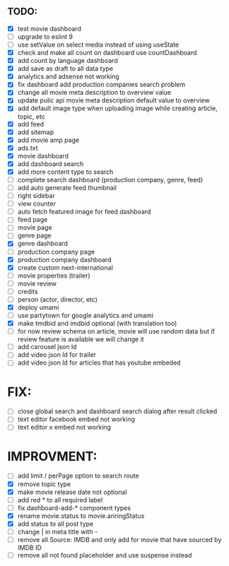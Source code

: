 ## TODO: 
- [x] test movie dashboard
- [ ] upgrade to eslint 9
- [ ] use setValue on select media instead of using useState
- [x] check and make all count on dashboard use countDashboard
- [x] add count by language dashboard
- [x] add save as draft to all data type
- [x] analytics and adsense not working
- [x] fix dashboard add production companies search problem
- [x] change all movie meta description to overview value
- [x] update pulic api movie meta description default value to overview
- [x] add default image type when uploading image while creating article, topic, etc
- [x] add feed
- [x] add sitemap
- [x] add movie amp page
- [x] ads.txt
- [x] movie dashboard
- [x] add dashboard search
- [x] add more content type to search
- [ ] complete search dashboard (production company, genre, feed)
- [ ] add auto generate feed thumbnail
- [ ] right sidebar
- [ ] view counter
- [ ] auto fetch featured image for feed dashboard
- [ ] feed page
- [ ] movie page
- [ ] genre page
- [x] genre dashboard
- [ ] production company page
- [x] production company dashboard
- [x] create custom next-international
- [ ] movie properties (trailer)
- [ ] movie review
- [ ] credits
- [ ] person (actor, director, etc)
- [x] deploy umami
- [ ] use partytown for google analytics and umami
- [x] make tmdbid and imdbid optional (with translation too)
- [ ] for now review schema on article, movie will use random data but if review feature is available we will change it
- [ ] add carousel json ld
- [ ] add video json ld for trailer
- [ ] add video json ld for articles that has youtube embeded

# FIX: 
- [ ] close global search and dashboard search dialog after result clicked
- [ ] text editor facebook embed not working
- [ ] text editor x embed not working

# IMPROVMENT:
- [ ] add limit / perPage option to search route
- [x] remove topic type
- [x] make movie release date not optional
- [ ] add red * to all required label
- [ ] fix dashboard-add-* component types
- [x] rename movie.status to movie.ariringStatus 
- [x] add status to all post type
- [ ] change | in meta title with -
- [ ] remove all Source: IMDB and only add for movie that have sourced by IMDB
      ID
- [ ] remove all not found placeholder and use suspense instead
